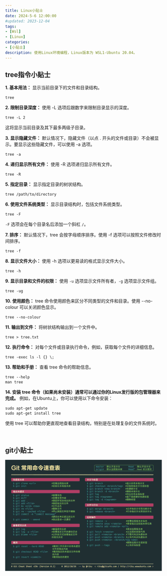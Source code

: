 ```yaml
---
title: Linux小贴士
date: 2024-5-6 12:00:00
#updated: 2023-12-04
tags:
- [Wsl]
- [Linux]
categories: 
- [小贴士]
description: 使用Linux环境编程，Linux版本为 WSL1-Ubuntu 20.04。
---
```


## tree指令小贴士

**1. 基本用法：**
显示当前目录下的文件和目录结构。

	tree

**2. 限制目录深度：**
使用 -L 选项后跟数字来限制目录显示的深度。

	tree -L 2

这将显示当前目录及其下最多两级子目录。

**3. 显示隐藏文件：**
默认情况下，隐藏文件（以点 . 开头的文件或目录）不会被显示。要显示这些隐藏文件，可以使用 -a 选项。

	tree -a

**4. 递归显示所有文件：**
使用 -R 选项递归显示所有文件。

	tree -R

**5. 指定目录：**
显示指定目录的树状结构。

	tree /path/to/directory

**6. 使用文件系统类型：**
显示目录结构时，包括文件系统类型。

	tree -F

`-F` 选项会在每个目录名后添加一个斜杠 `/`。

**7. 排序：**
默认情况下，tree 会按字母顺序排序。使用 -f 选项可以按照文件修改时间排序。

	tree -f

**8. 显示文件大小：**
使用 -h 选项以更易读的格式显示文件大小。

	tree -h

**9. 显示目录和文件的权限：**
使用 `-u` 选项显示文件所有者，`-g` 选项显示文件组。

	tree -ug

**10. 使用颜色：**
tree 命令使用颜色来区分不同类型的文件和目录。使用 --no-colour 可以关闭颜色显示。

	tree --no-colour

**11. 输出到文件：**
将树状结构输出到一个文件中。

	tree > tree.txt

**12. 执行命令：**
对每个文件或目录执行命令，例如，获取每个文件的详细信息。

	tree -exec ls -l {} \;

**13. 帮助和手册：**
查看 tree 命令的帮助信息。

	tree --help
	man tree

**14. 安装 tree 命令（如果尚未安装）通常可以通过你的Linux发行版的包管理器来完成。**
例如，在Ubuntu上，你可以使用以下命令安装：

	sudo apt-get update
	sudo apt-get install tree

使用 tree 可以帮助你更直观地查看目录结构，特别是在处理复杂的文件系统时。

<br>

## git小贴士

![git指令](../pictures/git指令.jpg)